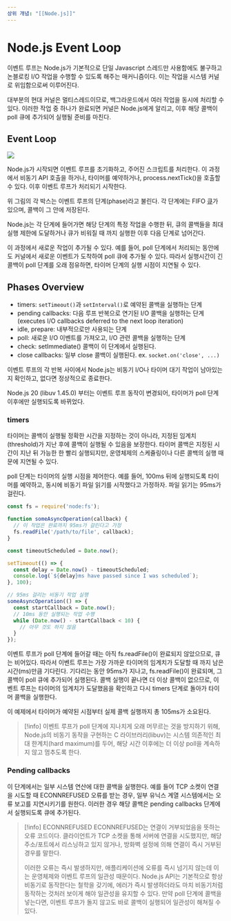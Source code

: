 ```yaml
---
상위 개념: "[[Node.js]]"
---
```

# Node.js Event Loop

이벤트 루프는 Node.js가 기본적으로 단일 Javascript 스레드만 사용함에도 불구하고 논블로킹 I/O 작업을 수행할 수 있도록 해주는 매커니즘이다. 이는 작업을 시스템 커널로 위임함으로써 이루어진다.

대부분의 현대 커널은 멀티스레드이므로, 백그라운드에서 여러 작업을 동시에 처리할 수 있다. 이러한 작업 중 하나가 완료되면 커널은 Node.js에게 알리고, 이후 해당 콜백이 poll 큐에 추가되어 실행될 준비를 마친다.

## Event Loop
![](https://i.imgur.com/uJX19Sp.png)

Node.js가 시작되면 이벤트 루프를 초기화하고, 주어진 스크립트를 처리한다. 이 과정에서 비동기 API 호출을 하거나, 타이머를 예약하거나, process.nextTick()을 호출할 수 있다. 이후 이벤트 루프가 처리되기 시작한다.

위 그림의 각 박스는 이벤트 루프의 단계(phase)라고 불린다. 각 단계에는 FIFO [큐](../../../Data%20Structure/Linear%20Data%20Structure/Queue.md)가 있으며, 콜백이 그 안에 저장된다. 

Node.js는 각 단계에 들어가면 해당 단계의 특정 작업을 수행한 뒤, 큐의 콜백들을 최대 실행 제한에 도달하거나 큐가 비워질 때 까지 실행한 이후 다음 단계로 넘어간다.

이 과정에서 새로운 작업이 추가될 수 있다. 예를 들어, poll 단계에서 처리되는 동안에도 커널에서 새로운 이벤트가 도착하여 poll 큐에 추가될 수 있다. 따라서 실행시간이 긴 콜백이 poll 단계를 오래 점유하면, 타이머 단계의 실행 시점이 지연될 수 있다. 

## Phases Overview
* timers: `setTimeout()`과 `setInterval()`로 예약된 콜백을 실행하는 단계
* pending callbacks: 다음 루프 반복으로 연기된 I/O 콜백을 실행하는 단계(executes I/O callbacks deferred to the next loop iteration)
* idle, prepare: 내부적으로만 사용되는 단계
* poll: 새로운 I/O 이벤트를 가져오고, I/O 관련 콜백을 실행하는 단계
* check: setImmediate() 콜백이 이 단계에서 실행된다.
* close callbacks: 일부 close 콜백이 실행된다. ex. `socket.on('close', ...)`

이벤트 루프의 각 반복 사이에서 Node.js는 비동기 I/O나 타이머 대기 작업이 남아있는지 확인하고, 없다면 정상적으로 종료한다.

Node.js 20 (libuv 1.45.0) 부터는 이벤트 루프 동작이 변경되어, 타이머가 poll 단계 이후에만 실행되도록 바뀌었다.

### timers
타이머는 콜백이 실행될 정확한 시간을 지정하는 것이 아니라, 지정된 임계치(threshold)가 지난 후에 콜백이 실행될 수 있음을 보장한다. 타이머 콜백은 지정된 시간이 지난 뒤 가능한 한 빨리 실행되지만, 운영체제의 스케쥴링이나 다른 콜백의 실행 때문에 지연될 수 있다.

poll 단계는 타이머의 실행 시점을 제어한다. 예를 들어, 100ms 뒤에 실행되도록 타이머를 예약하고, 동시에 비동기 파일 읽기를 시작했다고 가정하자. 파일 읽기는 95ms가 걸린다.

```javascript
const fs = require('node:fs');

function someAsyncOperation(callback) {
  // 이 작업은 완료까지 95ms가 걸린다고 가정
  fs.readFile('/path/to/file', callback);
}

const timeoutScheduled = Date.now();

setTimeout(() => {
  const delay = Date.now() - timeoutScheduled;
  console.log(`${delay}ms have passed since I was scheduled`);
}, 100);

// 95ms 걸리는 비동기 작업 실행
someAsyncOperation(() => {
  const startCallback = Date.now();
  // 10ms 동안 실행되는 작업 수행
  while (Date.now() - startCallback < 10) {
    // 아무 것도 하지 않음
  }
});
```

이벤트 루프가 poll 단계에 들어갈 때는 아직 fs.readFile()이 완료되지 않았으므로, 큐는 비어있다. 따라서 이벤트 루프는 가장 가까운 타이머의 임계치가 도달할 때 까지 남은 시간(ms)만큼 기다린다. 기다리는 동안 95ms가 지나고, fs.readFile()이 완료되며, 그 콜백이 poll 큐에 추가되어 실행된다. 콜백 실행이 끝나면 더 이상 콜백이 없으므로, 이벤트 루프는 타이머의 임계치가 도달했음을 확인하고 다시 timers 단계로 돌아가 타이머 콜백을 실행한다.

이 예제에서 타이머가 예약된 시점부터 실제 콜백 실행까지 총 105ms가 소요된다.

> [!info]
> 이벤트 루프가 poll 단계에 지나치게 오래 머무르는 것을 방지하기 위해, Node.js의 비동기 동작을 구현하는 C 라이브러리(libuv)는 시스템 의존적인 최대 한계치(hard maximum)를 두어, 해당 시간 이후에는 더 이상 poll을 계속하지 않고 멈추도록 한다.


### Pending callbacks
이 단계에서는 일부 시스템 연산에 대한 콜백을 실행한다. 예를 들어 TCP 소켓이 연결을 시도할 때 ECONNREFUSED 오류를 받는 경우, 일부 유닉스 계열 시스템에서는 오류 보고를 지연시키기를 원한다. 이러한 경우 해당 콜백은 pending callbacks 단계에서 실행되도록 큐에 추가된다.

> [!info] ECONNREFUSED
> ECONNREFUSED는 연결이 거부되었음을 뜻하는 오류 코드이다. 클라이언트가 TCP 소켓을 통해 서버에 연결을 시도했지만, 해당 주소/포트에서 리스닝하고 있지 않거나, 방화벽 설정에 의해 연결이 즉시 거부된 경우를 말한다.
> 
> 이러한 오류는 즉시 발생하지만, 애플리케이션에 오류를 즉시 넘기지 않는데 이는 운영체제와 이벤트 루프의 일관성 때문이다. Node.js API는 기본적으로 항상 비동기로 동작한다는 철학을 갖기에, 에러가 즉시 발생하더라도 마치 비동기처럼 동작하는 것처러 보이게 해야 일관성을 유지할 수 있다. 만약 poll 단계에 콜백을 넣는다면, 이벤트 루프가 돌지 않고도 바로 콜백이 실행되어 일관성이 해쳐질 수 있다.




